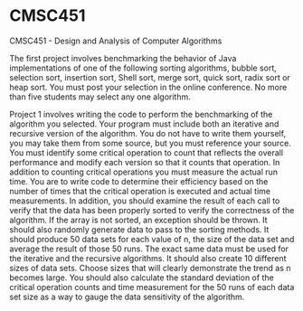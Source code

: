 # CMSC451

CMSC451 - Design and Analysis of Computer Algorithms

The first project involves benchmarking the behavior of Java implementations of one of the following sorting algorithms, bubble sort, selection sort, insertion sort, Shell sort, merge sort, quick sort, radix sort or heap sort. You must post your selection in the online conference. No more than five students may select any one algorithm.

Project 1 involves writing the code to perform the benchmarking of the algorithm you selected. Your program must include both an iterative and recursive version of the algorithm. You do not have to write them yourself, you may take them from some source, but you must reference your source. You must identify some critical operation to count that reflects the overall performance and modify each version so that it counts that operation. In addition to counting critical operations you must measure the actual run time. You are to write code to determine their efficiency based on the number of times that the critical operation is executed and actual time measurements. In addition, you should examine the result of each call to verify that the data has been properly sorted to verify the correctness of the algorithm. If the array is not sorted, an exception should be thrown. It should also randomly generate data to pass to the sorting methods. It should produce 50 data sets for each value of n, the size of the data set and average the result of those 50 runs. The exact same data must be used for the iterative and the recursive algorithms. It should also create 10 different sizes of data sets. Choose sizes that will clearly demonstrate the trend as n becomes large. You should also calculate the standard deviation of the critical operation counts and time measurement for the 50 runs of each data set size as a way to gauge the data sensitivity of the algorithm.

